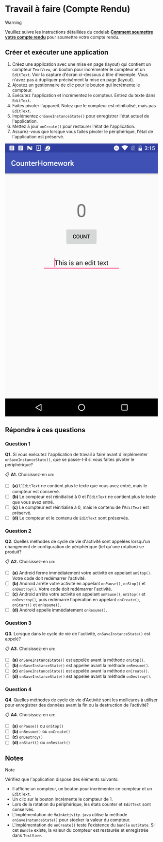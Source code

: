# Travail à faire (Compte Rendu)

> [!WARNING]  
> Veuillez suivre les instructions détaillées du codelab **[Comment soumettre votre compte rendu](https://codelabs-enetcom.khammami.tn/codelabs/soumettre-compte-rendu/)** pour soumettre votre compte rendu.

## Créer et exécuter une application

1. Créez une application avec une mise en page (layout) qui contient un compteur `TextView`, un bouton pour incrémenter le compteur et un `EditText`. Voir la capture d'écran ci-dessous à titre d'exemple. Vous n'avez pas à dupliquer précisément la mise en page (layout).
2. Ajoutez un gestionnaire de clic pour le bouton qui incrémente le compteur.
3. Exécutez l'application et incrémentez le compteur. Entrez du texte dans `EditText`.
4. Faites pivoter l'appareil. Notez que le compteur est réinitialisé, mais pas `EditText`.
5. Implémentez `onSaveInstanceState()` pour enregistrer l'état actuel de l'application.
6. Mettez à jour `onCreate()` pour restaurer l'état de l'application.
7. Assurez-vous que lorsque vous faites pivoter le périphérique, l'état de l'application est préservé.

![screenshot](./images/screenshot.png)

## Répondre à ces questions

### **Question 1**

**Q1.** Si vous exécutez l'application de travail à faire avant d'implémenter `onSaveInstanceState()`, que se passe-t-il si vous faites pivoter le périphérique?

📋 **A1.** Choisissez-en un:

* [ ] **(a)** L'`EditText` ne contient plus le texte que vous avez entré, mais le compteur est conservé.
* [ ] **(b)** Le compteur est réinitialisé à 0 et l'`EditText` ne contient plus le texte que vous avez entré.
* [ ] **(c)** Le compteur est réinitialisé à 0, mais le contenu de l'`EditText` est préservé.
* [ ] **(d)** Le compteur et le contenu de `EditText` sont préservés.

### **Question 2**

**Q2.** Quelles méthodes de cycle de vie d'activité sont appelées lorsqu'un changement de configuration de périphérique (tel qu'une rotation) se produit?

📋 **A2.** Choisissez-en un:

* [ ] **(a)** Android ferme immédiatement votre activité en appelant `onStop()`. Votre code doit redémarrer l'activité.
* [ ] **(b)** Android arrête votre activité en appelant `onPause()`, `onStop()` et `onDestroy()`. Votre code doit redémarrer l'activité.
* [ ] **(c)** Android arrête votre activité en appelant `onPause()`, `onStop()` et `onDestroy()`, puis redémarre l'opération en appelant `onCreate()`, `onStart()` et `onResume()`.
* [ ] **(d)** Android appelle immédiatement `onResume()`.

### **Question 3**

**Q3.** Lorsque dans le cycle de vie de l'activité, `onSaveInstanceState()` est appelé?

📋 **A3.** Choisissez-en un:

* [ ] **(a)** `onSaveInstanceState()` est appelée avant la méthode `onStop()`.
* [ ] **(b)** `onSaveInstanceState()` est appelée avant la méthode `onResume()`.
* [ ] **(c)** `onSaveInstanceState()` est appelée avant la méthode `onCreate()`.
* [ ] **(d)** `onSaveInstanceState()` est appelée avant la méthode `onDestroy()`.

### **Question 4**

**Q4.** Quelles méthodes de cycle de vie d'Activité sont les meilleures à utiliser pour enregistrer des données avant la fin ou la destruction de l'activité?

📋 **A4.** Choisissez-en un:

* [ ] **(a)** `onPause()` ou `onStop()`
* [ ] **(b)** `onResume()` ou `onCreate()`
* [ ] **(c)** `onDestroy()`
* [ ] **(d)** `onStart()` ou `onRestart()`

## Notes

> [!NOTE]  
>
> Vérifiez que l'application dispose des éléments suivants:
>
> * Il affiche un compteur, un bouton pour incrémenter ce compteur et un `EditText`.
> * Un clic sur le bouton incrémente le compteur de 1.
> * Lors de la rotation du périphérique, les états counter et `EditText` sont conservés.
> * L'implémentation de `MainActivity.java` utilise la méthode `onSaveInstanceState()` pour stocker la valeur du compteur.
> * L'implémentation de `onCreate()` teste l'existence du `bundle` `outState`. Si cet `Bundle` existe, la valeur du compteur est restaurée et enregistrée dans `TextView`.
